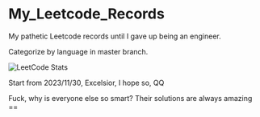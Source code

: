 # My_Leetcode_Records
My pathetic Leetcode records until I gave up being an engineer.

Categorize by language in master branch.

![LeetCode Stats](https://leetcard.jacoblin.cool/peter890331?theme=wtf&font=Bai%20Jamjuree&ext=activity)

Start from 2023/11/30, Excelsior, I hope so, QQ

Fuck, why is everyone else so smart? Their solutions are always amazing ==

